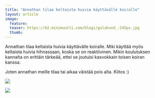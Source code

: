 ```yaml
---
title: "Annathan tilaa keltaista huivia käyttävälle koiralle"
layout: article
image:
  feature:
  teaser: https://b2.minimuutti.com/blogi/gulahund_-245px.jpg
  thumb:
---
```


Annathan tilaa keltaista huivia käyttävälle koiralle. Miki käyttää myös keltaista huivia hihnassaan, koska se on reaktiivinen. Mikin koulutuksen kannalta on erittäin tärkeää, ettei se joutuisi kasvokkain toisen koiran kanssa.

Joten annathan meille tilaa tai aikaa väistää pois alta. Kiitos :)

![](https://b2.minimuutti.com/blogi/gulahundfi.jpg)

![](https://b2.minimuutti.com/blogi/gulahundp-500px.jpg)
